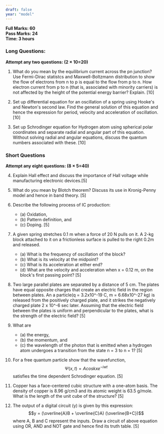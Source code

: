 ```yaml
---
draft: false
year: "model"
---
```


**Full Marks: 60**\
**Pass Marks: 24**\
**Time: 3 hours**

### Long Questions:

**Attempt any two questions: (2 × 10=20)**

1. What do you mean by the equilibrium current across the pn junction? Use Fermi-Dirac statistcs and Maxwell-Boltzmann distribution to show the flow of electrons from n to p is equal to the flow from p to n. How electron current from p to n (that is, associated with minority carriers) is not affected by the height of the potential energy barrier? Explain. [10]

2. Set up differential equation for an oscillation of a spring using Hooke's and Newton's second law. Find the general solution of this equation and hence the expression for period, velocity and acceleration of oscillation. [10]

3. Set up Schrodinger equation for Hydrogen atom using spherical polar coordinates and separate radial and angular part of this equation. Without solving radial and angular equations, discuss the quantum numbers associated with these. [10]

### Short Questions

**Attempt any eight questions: (8 × 5=40)**

4.  Explain Hall effect and discuss the importance of Hall voltage while manufacturing electronic devices.[5]

5.  What do you mean by Blotch theorem? Discuss its use in Kronig-Penny model and hence in band theory. [5]

6.  Describe the following process of IC production:

    - (a) Oxidation,
    - (b) Pattern definition, and
    - (c) Doping. [5]

7.  A given spring stretches 0.1 m when a force of 20 N pulls on it. A 2-kg block attached to it on a frictionless surface is pulled to the right 0.2m and released.

    - (a) What is the frequency of oscillation of the block?
    - (b) What is its velocity at the midpoint?
    - (c) What is its acceleration at either end?
    - (d) What are the velocity and acceleration when x = 0.12 m, on the block's first passing point? [5]

8.  Two large parallel plates are separated by a distance of 5 cm. The plates have equal opposite charges that create an electric field in the region between plates. An a particle(q = 3.2x10^-19 C, m = 6.68x10^-27 kg) is released from the positively charged plate, and it strikes the negatively charged plate 2 x 10^-6 sec later. Assuming that the electric field between the plates is uniform and perpendicular to the plates, what is the strength of the electric field? [5]

9.  What are

    - (a) the energy,
    - (b) the momentum, and
    - (c) the wavelength of the photon that is emitted when a hydrogen atom undergoes a transition from the state n = 3 to n = 1? [5]

10. For a free quantum particle show that the wavefunction, $$ Ψ(x, t) = Acoskx e^{-iwt}$$ satisfies the time dependent Schrodinger equation. [5]

11. Copper has a face-centered cubic structure with a one-atom basis. The density of copper is 8.96 g/cm3 and its atomic weight is 63.5 g/mole. What is the length of the unit cube of the structure? [5]

12. The output of a digital circuit (y) is given by this expression:
    $$y = (\overline{A}B + \overline{C}A) (\overline{B+C})$$
    where A, B and C represent the inputs. Draw a circuit of above equation using OR, AND and NOT gate and hence find its truth table. [5]
